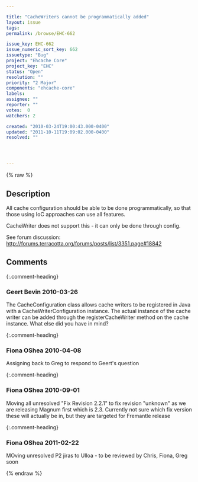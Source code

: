 ```yaml
---

title: "CacheWriters cannot be programmatically added"
layout: issue
tags: 
permalink: /browse/EHC-662

issue_key: EHC-662
issue_numeric_sort_key: 662
issuetype: "Bug"
project: "Ehcache Core"
project_key: "EHC"
status: "Open"
resolution: ""
priority: "2 Major"
components: "ehcache-core"
labels: 
assignee: ""
reporter: ""
votes:  0
watchers: 2

created: "2010-03-24T19:00:43.000-0400"
updated: "2011-10-11T19:09:02.000-0400"
resolved: ""




---
```


{% raw %}

## Description

<div markdown="1" class="description">

All cache configuration should be able to be done programmatically, so that those using IoC approaches can use all features.

CacheWriter does not support this - it can only be done through config. 

See forum discussion: http://forums.terracotta.org/forums/posts/list/3351.page#18842



</div>

## Comments


{:.comment-heading}
### **Geert Bevin** <span class="date">2010-03-26</span>

<div markdown="1" class="comment">

The CacheConfiguration class allows cache writers to be registered in Java with a CacheWriterConfiguration instance. The actual instance of the cache writer can be added through the registerCacheWriter method on the cache instance. What else did you have in mind?

</div>


{:.comment-heading}
### **Fiona OShea** <span class="date">2010-04-08</span>

<div markdown="1" class="comment">

Assigning back to Greg to respond to Geert's question

</div>


{:.comment-heading}
### **Fiona OShea** <span class="date">2010-09-01</span>

<div markdown="1" class="comment">

Moving all unresolved "Fix Revision 2.2.1" to fix revision "unknown" as we are releasing Magnum first which is 2.3. Currently not sure which fix version these will actually be in, but they are targeted for Fremantle release

</div>


{:.comment-heading}
### **Fiona OShea** <span class="date">2011-02-22</span>

<div markdown="1" class="comment">

MOving unresolved P2 jiras to Ulloa - to be reviewed by Chris, Fiona, Greg soon

</div>



{% endraw %}

